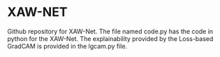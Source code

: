 # XAW-NET
Github repository for XAW-Net. The file named code.py has the code in python for the XAW-Net. 
The explainability provided by the Loss-based GradCAM is provided in the lgcam.py file.
